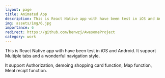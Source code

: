 ```yaml
---
layout: page
title: Animated App
description: This is React Native app with have been test in iOS and Android. It support Multiple tabs and a wonderful navigation style.
img: assets/img/6.jpg
importance: 6
redirect: https://github.com/benwzj/AwesomeProject
category: work
---
```




This is React Native app with have been test in iOS and Android. 
It support Multiple tabs and a wonderful navigation style.

It support Authorization, demoing shopping card function, Map function, Meal recipt function.